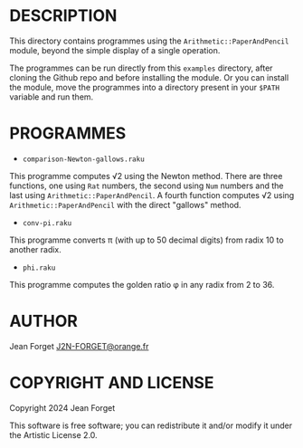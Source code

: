 DESCRIPTION
===========

This directory contains programmes using the `Arithmetic::PaperAndPencil` module,
beyond the simple display of a single operation.

The programmes  can be  run directly  from this  `examples` directory,
after cloning the Github repo and before installing the module. Or you
can install the  module, move the programmes into  a directory present
in your `$PATH` variable and run them.

PROGRAMMES
==========

* `comparison-Newton-gallows.raku`

This programme  computes √2 using  the Newton method. There  are three
functions, one using `Rat` numbers, the second using `Num` numbers and
the  last   using  `Arithmetic::PaperAndPencil`.  A   fourth  function
computes  √2   using  `Arithmetic::PaperAndPencil`  with   the  direct
"gallows" method.

* `conv-pi.raku`

This programme converts π (with up to 50 decimal digits) from radix 10
to another radix.

* `phi.raku`

This programme computes  the golden ratio φ in any radix from 2 to 36.

AUTHOR
======

Jean Forget <J2N-FORGET@orange.fr>

COPYRIGHT AND LICENSE
=====================

Copyright 2024 Jean Forget

This software is free software; you can redistribute it and/or modify it under the Artistic License 2.0.

